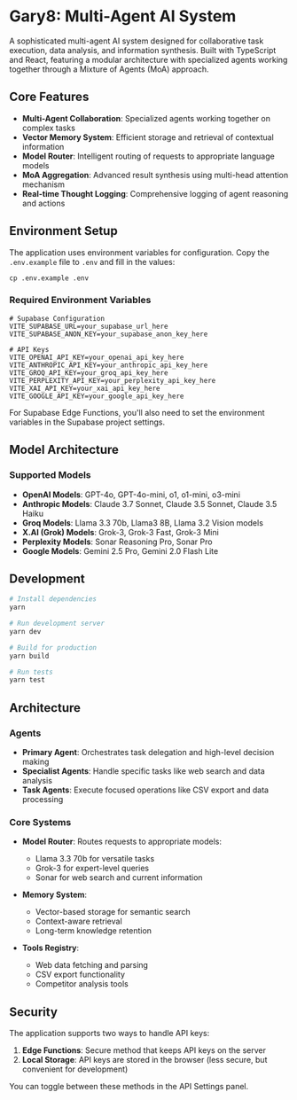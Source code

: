 # Gary8: Multi-Agent AI System

A sophisticated multi-agent AI system designed for collaborative task execution, data analysis, and information synthesis. Built with TypeScript and React, featuring a modular architecture with specialized agents working together through a Mixture of Agents (MoA) approach.

## Core Features

- **Multi-Agent Collaboration**: Specialized agents working together on complex tasks
- **Vector Memory System**: Efficient storage and retrieval of contextual information
- **Model Router**: Intelligent routing of requests to appropriate language models
- **MoA Aggregation**: Advanced result synthesis using multi-head attention mechanism
- **Real-time Thought Logging**: Comprehensive logging of agent reasoning and actions

## Environment Setup

The application uses environment variables for configuration. Copy the `.env.example` file to `.env` and fill in the values:

```
cp .env.example .env
```

### Required Environment Variables

```
# Supabase Configuration
VITE_SUPABASE_URL=your_supabase_url_here
VITE_SUPABASE_ANON_KEY=your_supabase_anon_key_here

# API Keys
VITE_OPENAI_API_KEY=your_openai_api_key_here
VITE_ANTHROPIC_API_KEY=your_anthropic_api_key_here
VITE_GROQ_API_KEY=your_groq_api_key_here
VITE_PERPLEXITY_API_KEY=your_perplexity_api_key_here
VITE_XAI_API_KEY=your_xai_api_key_here
VITE_GOOGLE_API_KEY=your_google_api_key_here
```

For Supabase Edge Functions, you'll also need to set the environment variables in the Supabase project settings.

## Model Architecture

### Supported Models

- **OpenAI Models**: GPT-4o, GPT-4o-mini, o1, o1-mini, o3-mini
- **Anthropic Models**: Claude 3.7 Sonnet, Claude 3.5 Sonnet, Claude 3.5 Haiku
- **Groq Models**: Llama 3.3 70b, Llama3 8B, Llama 3.2 Vision models
- **X.AI (Grok) Models**: Grok-3, Grok-3 Fast, Grok-3 Mini
- **Perplexity Models**: Sonar Reasoning Pro, Sonar Pro
- **Google Models**: Gemini 2.5 Pro, Gemini 2.0 Flash Lite

## Development

```bash
# Install dependencies
yarn

# Run development server
yarn dev

# Build for production
yarn build

# Run tests
yarn test
```

## Architecture

### Agents

- **Primary Agent**: Orchestrates task delegation and high-level decision making
- **Specialist Agents**: Handle specific tasks like web search and data analysis
- **Task Agents**: Execute focused operations like CSV export and data processing

### Core Systems

- **Model Router**: Routes requests to appropriate models:
  - Llama 3.3 70b for versatile tasks
  - Grok-3 for expert-level queries
  - Sonar for web search and current information

- **Memory System**:
  - Vector-based storage for semantic search
  - Context-aware retrieval
  - Long-term knowledge retention

- **Tools Registry**:
  - Web data fetching and parsing
  - CSV export functionality
  - Competitor analysis tools

## Security

The application supports two ways to handle API keys:

1. **Edge Functions**: Secure method that keeps API keys on the server
2. **Local Storage**: API keys are stored in the browser (less secure, but convenient for development)

You can toggle between these methods in the API Settings panel.
